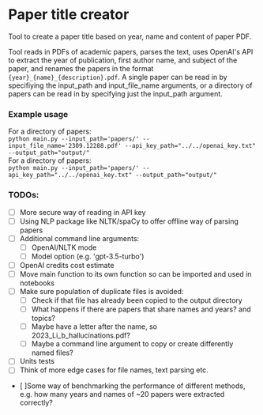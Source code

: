 # Paper title creator
Tool to create a paper title based on year, name and content of paper PDF.

Tool reads in PDFs of academic papers, parses the text, uses OpenAI's API to extract the year of publication, first author name, and subject of the paper, and renames the papers in the format `{year}_{name}_{description}.pdf`.
A single paper can be read in by specifiying the input_path and input_file_name arguments, or a directory of papers can be read in by specifying just the input_path argument.

### Example usage
For a directory of papers:  
`python main.py --input_path='papers/' --input_file_name='2309.12288.pdf' --api_key_path="../../openai_key.txt" --output_path="output/"`  
For a directory of papers:  
`python main.py --input_path='papers/' --api_key_path="../../openai_key.txt" --output_path="output/"`

### TODOs:
- [ ] More secure way of reading in API key
- [ ] Using NLP package like NLTK/spaCy to offer offline way of parsing papers
- [ ] Additional command line arguments:
  - [ ] OpenAI/NLTK mode
  - [ ] Model option (e.g. 'gpt-3.5-turbo')
- [ ] OpenAI credits cost estimate
- [ ] Move main function to its own function so can be imported and used in notebooks
- [ ] Make sure population of duplicate files is avoided:
	- [ ] Check if that file has already been copied to the output directory
	- [ ] What happens if there are papers that share names and years? and topics?
	- [ ] Maybe have a letter after the name, so 2023_Li_b_hallucinations.pdf?
	- [ ] Maybe a command line argument to copy or create differently named files?
- [ ] Units tests
- [ ] Think of more edge cases for file names, text parsing etc.
- [ ]Some way of benchmarking the performance of different methods, e.g. how many years and names of ~20 papers were extracted correctly?
